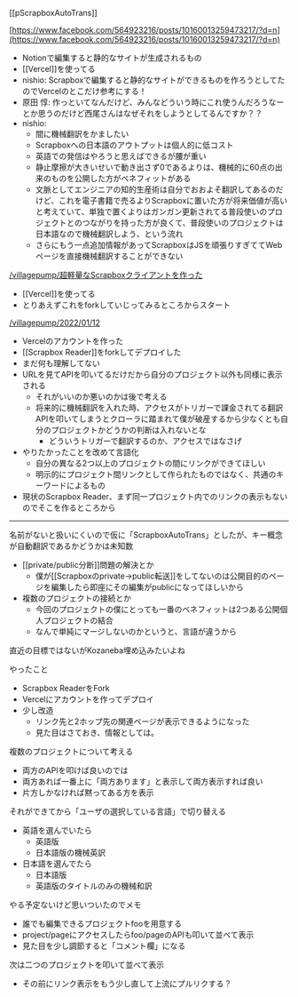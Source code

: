 
[[pScrapboxAutoTrans]]

[https://www.facebook.com/564923216/posts/10160013259473217/?d=n](https://www.facebook.com/564923216/posts/10160013259473217/?d=n)
- Notionで編集すると静的なサイトが生成されるもの
- [[Vercel]]を使ってる
- nishio: Scrapboxで編集すると静的なサイトができるものを作ろうとしてたのでVercelのとこだけ参考にする！
- 原田 惇: 作っといてなんだけど、みんなどういう時にこれ使うんだろうなーとか思うのだけど西尾さんはなぜそれをしようとしてるんですか？？
- nishio:
    - 間に機械翻訳をかましたい
    - Scrapboxへの日本語のアウトプットは個人的に低コスト
    - 英語での発信はやろうと思えばできるが腰が重い
    - 静止摩擦が大きいせいで動き出さず0であるよりは、機械的に60点の出来のものを公開した方がベネフィットがある
    - 文脈としてエンジニアの知的生産術は自分でおおよそ翻訳してあるのだけど、これを電子書籍で売るよりScrapboxに置いた方が将来価値が高いと考えていて、単独で置くよりはガンガン更新されてる普段使いのプロジェクトとのつながりを持った方が良くて、普段使いのプロジェクトは日本語なので機械翻訳しよう、という流れ
    - さらにもう一点追加情報があってScrapboxはJSを頑張りすぎててWebページを直接機械翻訳することができない

[/villagepump/超軽量なScrapboxクライアントを作った](https://scrapbox.io/villagepump/超軽量なScrapboxクライアントを作った)
- [[Vercel]]を使ってる
- とりあえずこれをforkしていじってみるところからスタート

[/villagepump/2022/01/12](https://scrapbox.io/villagepump/2022/01/12)
- Vercelのアカウントを作った
- [[Scrapbox Reader]]をforkしてデプロイした
- まだ何も理解してない
- URLを見てAPIを叩いてるだけだから自分のプロジェクト以外も同様に表示される
    - それがいいのか悪いのかは後で考える
    - 将来的に機械翻訳を入れた時、アクセスがトリガーで課金されてる翻訳APIを叩いてしまうとクローラに踏まれて僕が破産するから少なくとも自分のプロジェクトかどうかの判断は入れないとな
        - どういうトリガーで翻訳するのか、アクセスではなさげ
- やりたかったことを改めて言語化
    - 自分の異なる2つ以上のプロジェクトの間にリンクができてほしい
    - 明示的にプロジェクト間リンクとして作られたものではなく、共通のキーワードによるもの
- 現状のScrapbox Reader、まず同一プロジェクト内でのリンクの表示もないのでそこを作るところから

---
名前がないと扱いにくいので仮に「ScrapboxAutoTrans」としたが、キー概念が自動翻訳であるかどうかは未知数
- [[private/public分断]]問題の解決とか
    - 僕が[[Scrapboxのprivate→public転送]]をしてないのは公開目的のページを編集したら即座にその編集がpublicになってほしいから
- 複数のプロジェクトの接続とか
    - 今回のプロジェクトの僕にとっても一番のベネフィットは2つある公開個人プロジェクトの結合
    - なんで単純にマージしないのかというと、言語が違うから

直近の目標ではないがKozaneba埋め込みたいよね

やったこと
- Scrapbox ReaderをFork
- Vercelにアカウントを作ってデプロイ
- 少し改造
    - リンク先と2ホップ先の関連ページが表示できるようになった
    - 見た目はさておき、情報としては。

複数のプロジェクトについて考える
- 両方のAPIを叩けば良いのでは
- 両方あれば一番上に「両方あります」と表示して両方表示すれば良い
- 片方しかなければ黙ってある方を表示

それができてから「ユーザの選択している言語」で切り替える
- 英語を選んでいたら
    - 英語版
    - 日本語版の機械英訳
- 日本語を選んでたら
    - 日本語版
    - 英語版のタイトルのみの機械和訳

やる予定ないけど思いついたのでメモ
- 誰でも編集できるプロジェクトfooを用意する
- project/pageにアクセスしたらfoo/pageのAPIも叩いて並べて表示
- 見た目を少し調節すると「コメント欄」になる

次は二つのプロジェクトを叩いて並べて表示
- その前にリンク表示をもう少し直して上流にプルリクする？
